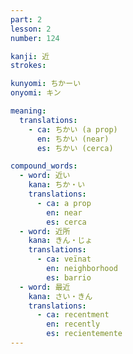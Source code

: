 ```yaml
---
part: 2
lesson: 2
number: 124

kanji: 近
strokes:

kunyomi: ちかーい
onyomi: キン

meaning:
  translations:
    - ca: ちかい (a prop)
      en: ちかい (near)
      es: ちかい (cerca)

compound_words:
  - word: 近い
    kana: ちか・い
    translations:
      - ca: a prop
        en: near
        es: cerca
  - word: 近所
    kana: きん・じょ
    translations:
      - ca: veïnat
        en: neighborhood
        es: barrio
  - word: 最近
    kana: さい・きん
    translations:
      - ca: recentment
        en: recently
        es: recientemente
---
```

